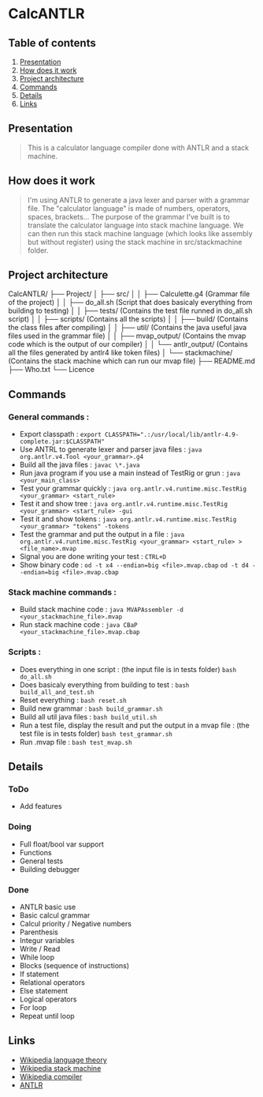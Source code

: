 # CalcANTLR

## Table of contents

1. [Presentation](#presentation)
2. [How does it work](#how-does-it-work)
3. [Project architecture](#project-architecture)
4. [Commands](#commands)
5. [Details](#details)
6. [Links](#links)

## Presentation

>This is a calculator language compiler done with ANTLR and a stack machine.

## How does it work

>I'm using ANTLR to generate a java lexer and parser with a grammar file. The "calculator language" is made of numbers, operators, spaces, brackets... The purpose of the grammar I've built is to translate the calculator language into stack machine language. We can then run this stack machine language (which looks like assembly but without register) using the stack machine in src/stackmachine folder.

## Project architecture

CalcANTLR/
├── Project/
│   	├── src/
│	│	├── Calculette.g4 (Grammar file of the project)
│   	│	├── do_all.sh     (Script that does basicaly everything from building to testing)
│	│	├── tests/        (Contains the test file runned in do_all.sh script)
│   	│	├── scripts/      (Contains all the scripts)
│	│	├── build/        (Contains the class files after compiling)
│   	│	├── util/         (Contains the java useful java files used in the grammar file)
│	│ 	├── mvap_output/  (Contains the mvap code which is the output of our compiler)
│	│	└── antlr_output/ (Contains all the files generated by antlr4 like token files)
│   	└── stackmachine/         (Contains the stack machine which can run our mvap file)
├── README.md		          
├── Who.txt
└── Licence  

## Commands

### General commands :

- Export classpath :
`export CLASSPATH=".:/usr/local/lib/antlr-4.9-complete.jar:$CLASSPATH"`
- Use ANTRL to generate lexer and parser java files :
`java org.antlr.v4.Tool <your_grammar>.g4`
- Build all the java files :
`javac \*.java` 
- Run java program if you use a main instead of TestRig or grun :
`java <your_main_class>`
- Test your grammar quickly : 
`java org.antlr.v4.runtime.misc.TestRig <your_grammar> <start_rule>`
- Test it and show tree :
`java org.antlr.v4.runtime.misc.TestRig <your_grammar> <start_rule> -gui`
- Test it and show tokens :
`java org.antlr.v4.runtime.misc.TestRig <your_grammar> "tokens" -tokens`
- Test the grammar and put the output in a file :
`java org.antlr.v4.runtime.misc.TestRig <your_grammar> <start_rule> > <file_name>.mvap`
- Signal you are done writing your test :
`CTRL+D`
- Show binary code :
`od -t x4 --endian=big <file>.mvap.cbap`
`od -t d4 --endian=big <file>.mvap.cbap`

### Stack machine commands :

- Build stack machine code :
`java MVAPAssembler -d <your_stackmachine_file>.mvap`
- Run stack machine code :
`java CBaP <your_stackmachine_file>.mvap.cbap`

### Scripts :

- Does everything in one script : (the input file is in tests folder)
`bash do_all.sh`
- Does basicaly everything from building to test :
`bash build_all_and_test.sh`
- Reset everything :
`bash reset.sh`
- Build new grammar :
`bash build_grammar.sh`
- Build all util java files :
`bash build_util.sh`
- Run a test file, display the result and put the output in a mvap file : (the test file is in tests folder)
`bash test_grammar.sh`
- Run .mvap file :
`bash test_mvap.sh`

## Details

### ToDo

- Add features

### Doing

- Full float/bool var support
- Functions
- General tests
- Building debugger

### Done

- ANTLR basic use
- Basic calcul grammar
- Calcul priority / Negative numbers
- Parenthesis
- Integur variables
- Write / Read
- While loop
- Blocks (sequence of instructions)
- If statement
- Relational operators
- Else statement
- Logical operators
- For loop
- Repeat until loop

## Links

-  [Wikipedia language theory](https://en.wikipedia.org/wiki/Theory_of_language#:~:text=Theory%20of%20language%20is%20a,linguistics%20and%20philosophy%20of%20language.&text=Even%20though%20much%20of%20the,the%20researcher's%20opinion%20of%20language)
-  [Wikipedia stack machine](https://en.wikipedia.org/wiki/Stack_machine)
-  [Wikipedia compiler](https://en.wikipedia.org/wiki/Compiler)
-  [ANTLR](https://www.antlr.org/)
